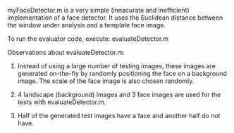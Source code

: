 myFaceDetector.m is a very simple (innacurate and inefficient) implementation of a face detector. It  uses the Euclidean distance between the window under analysis and a template face image.

To run the evaluator code, execute: evaluateDetector.m

Observations about evaluateDetector.m:

1) Instead of using a large number of testing images, these images are generated on-the-fly by randomly positioning the face on a background image. The scale of the face image is also chosen randomly.

2)  4 landscape (background) images and 3 face images are used for the tests with evaluateDetector.m.

3) Half of the generated test images have a face and another half do not have.
